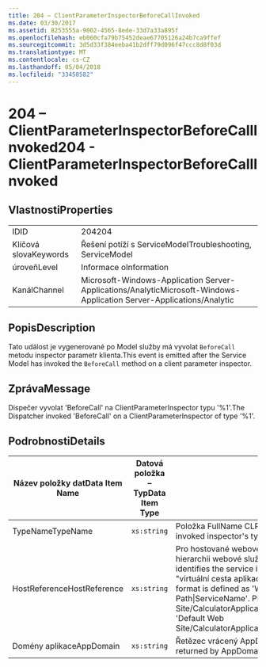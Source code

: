 ```yaml
---
title: 204 – ClientParameterInspectorBeforeCallInvoked
ms.date: 03/30/2017
ms.assetid: 8253555a-9002-4565-8ede-33d7a33a895f
ms.openlocfilehash: eb060cfa79b75452deae67705126a24b7ca9ffef
ms.sourcegitcommit: 3d5d33f384eeba41b2dff79d096f47ccc8d8f03d
ms.translationtype: MT
ms.contentlocale: cs-CZ
ms.lasthandoff: 05/04/2018
ms.locfileid: "33458582"
---
```

# <a name="204---clientparameterinspectorbeforecallinvoked"></a><span data-ttu-id="44ad2-102">204 – ClientParameterInspectorBeforeCallInvoked</span><span class="sxs-lookup"><span data-stu-id="44ad2-102">204 - ClientParameterInspectorBeforeCallInvoked</span></span>
## <a name="properties"></a><span data-ttu-id="44ad2-103">Vlastnosti</span><span class="sxs-lookup"><span data-stu-id="44ad2-103">Properties</span></span>  
  
|||  
|-|-|  
|<span data-ttu-id="44ad2-104">ID</span><span class="sxs-lookup"><span data-stu-id="44ad2-104">ID</span></span>|<span data-ttu-id="44ad2-105">204</span><span class="sxs-lookup"><span data-stu-id="44ad2-105">204</span></span>|  
|<span data-ttu-id="44ad2-106">Klíčová slova</span><span class="sxs-lookup"><span data-stu-id="44ad2-106">Keywords</span></span>|<span data-ttu-id="44ad2-107">Řešení potíží s ServiceModel</span><span class="sxs-lookup"><span data-stu-id="44ad2-107">Troubleshooting, ServiceModel</span></span>|  
|<span data-ttu-id="44ad2-108">úroveň</span><span class="sxs-lookup"><span data-stu-id="44ad2-108">Level</span></span>|<span data-ttu-id="44ad2-109">Informace o</span><span class="sxs-lookup"><span data-stu-id="44ad2-109">Information</span></span>|  
|<span data-ttu-id="44ad2-110">Kanál</span><span class="sxs-lookup"><span data-stu-id="44ad2-110">Channel</span></span>|<span data-ttu-id="44ad2-111">Microsoft-Windows-Application Server-Applications/Analytic</span><span class="sxs-lookup"><span data-stu-id="44ad2-111">Microsoft-Windows-Application Server-Applications/Analytic</span></span>|  
  
## <a name="description"></a><span data-ttu-id="44ad2-112">Popis</span><span class="sxs-lookup"><span data-stu-id="44ad2-112">Description</span></span>  
 <span data-ttu-id="44ad2-113">Tato událost je vygenerované po Model služby má vyvolat `BeforeCall` metodu inspector parametr klienta.</span><span class="sxs-lookup"><span data-stu-id="44ad2-113">This event is emitted after the Service Model has invoked the `BeforeCall` method on a client parameter inspector.</span></span>  
  
## <a name="message"></a><span data-ttu-id="44ad2-114">Zpráva</span><span class="sxs-lookup"><span data-stu-id="44ad2-114">Message</span></span>  
 <span data-ttu-id="44ad2-115">Dispečer vyvolat 'BeforeCall' na ClientParameterInspector typu '%1'.</span><span class="sxs-lookup"><span data-stu-id="44ad2-115">The Dispatcher invoked 'BeforeCall' on a ClientParameterInspector of type '%1'.</span></span>  
  
## <a name="details"></a><span data-ttu-id="44ad2-116">Podrobnosti</span><span class="sxs-lookup"><span data-stu-id="44ad2-116">Details</span></span>  
  
|<span data-ttu-id="44ad2-117">Název položky dat</span><span class="sxs-lookup"><span data-stu-id="44ad2-117">Data Item Name</span></span>|<span data-ttu-id="44ad2-118">Datová položka – Typ</span><span class="sxs-lookup"><span data-stu-id="44ad2-118">Data Item Type</span></span>|<span data-ttu-id="44ad2-119">Popis</span><span class="sxs-lookup"><span data-stu-id="44ad2-119">Description</span></span>|  
|--------------------|--------------------|-----------------|  
|<span data-ttu-id="44ad2-120">TypeName</span><span class="sxs-lookup"><span data-stu-id="44ad2-120">TypeName</span></span>|`xs:string`|<span data-ttu-id="44ad2-121">Položka FullName CLR vyvolaná inspector typu.</span><span class="sxs-lookup"><span data-stu-id="44ad2-121">The CLR FullName of the invoked inspector's type.</span></span>|  
|<span data-ttu-id="44ad2-122">HostReference</span><span class="sxs-lookup"><span data-stu-id="44ad2-122">HostReference</span></span>|`xs:string`|<span data-ttu-id="44ad2-123">Pro hostované webové služby v tomto poli jednoznačně identifikuje v hierarchii webové služby.</span><span class="sxs-lookup"><span data-stu-id="44ad2-123">For Web-hosted services, this field uniquely identifies the service in the Web hierarchy.</span></span> <span data-ttu-id="44ad2-124">Formát je definovaný jako "virtuální cesta aplikace název webu&#124;virtuální cestu služby&#124;ServiceName'.</span><span class="sxs-lookup"><span data-stu-id="44ad2-124">Its format is defined as 'Web Site Name Application Virtual Path&#124;Service Virtual Path&#124;ServiceName'.</span></span> <span data-ttu-id="44ad2-125">Příklad: "Default Web Site/CalculatorApplication&#124;/CalculatorService.svc&#124;CalculatorService'.</span><span class="sxs-lookup"><span data-stu-id="44ad2-125">Example: 'Default Web Site/CalculatorApplication&#124;/CalculatorService.svc&#124;CalculatorService'.</span></span>|  
|<span data-ttu-id="44ad2-126">Domény aplikace</span><span class="sxs-lookup"><span data-stu-id="44ad2-126">AppDomain</span></span>|`xs:string`|<span data-ttu-id="44ad2-127">Řetězec vrácený AppDomain.CurrentDomain.FriendlyName.</span><span class="sxs-lookup"><span data-stu-id="44ad2-127">The string returned by AppDomain.CurrentDomain.FriendlyName.</span></span>|
